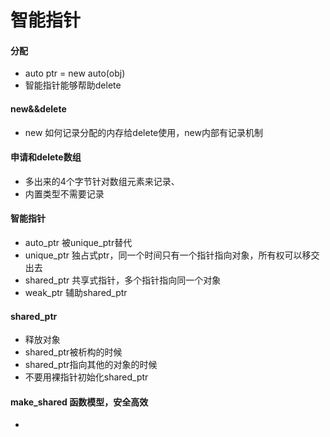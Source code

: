 # 智能指针
#### 分配
*  auto ptr =  new auto(obj)
* 智能指针能够帮助delete

#### new&&delete
* new 如何记录分配的内存给delete使用，new内部有记录机制

#### 申请和delete数组
* 多出来的4个字节针对数组元素来记录、
* 内置类型不需要记录

#### 智能指针
* auto_ptr 被unique_ptr替代
* unique_ptr 独占式ptr，同一个时间只有一个指针指向对象，所有权可以移交出去
* shared_ptr 共享式指针，多个指针指向同一个对象
* weak_ptr 辅助shared_ptr

#### shared_ptr
* 释放对象
* shared_ptr被析构的时候
* shared_ptr指向其他的对象的时候
* 不要用裸指针初始化shared_ptr

#### make_shared 函数模型，安全高效
* 